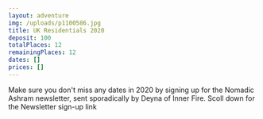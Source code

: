 ```yaml
---
layout: adventure
img: /uploads/p1100586.jpg
title: UK Residentials 2020
deposit: 100
totalPlaces: 12
remainingPlaces: 12
dates: []
prices: []
---
```

Make sure you don't miss any dates in 2020 by signing up for the Nomadic Ashram newsletter, sent sporadically by Deyna of Inner Fire. Scoll down for the Newsletter sign-up link
